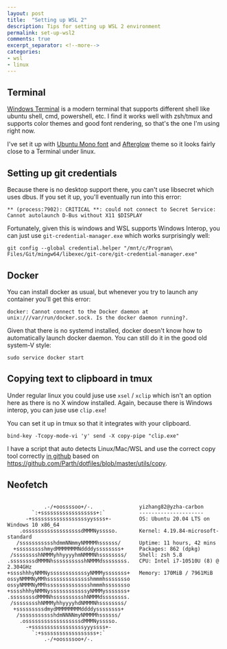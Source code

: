 ```yaml
---
layout: post
title:  "Setting up WSL 2"
description: Tips for setting up WSL 2 environment
permalink: set-up-wsl2
comments: true
excerpt_separator: <!--more-->
categories:
- wsl
- linux
---
```


## Terminal

[Windows Terminal](https://docs.microsoft.com/en-us/windows/terminal/) is a modern terminal that supports different shell like ubuntu shell, cmd, powershell, etc. I find it works well with zsh/tmux and supports color themes and good font rendering, so that's the one I'm using right now. 

I've set it up with [Ubuntu Mono font](https://design.ubuntu.com/font/) and [Afterglow](https://github.com/mbadolato/iTerm2-Color-Schemes/blob/master/windowsterminal/Afterglow.json) theme so it looks fairly close to a Terminal under linux.

## Setting up git credentials

Because there is no desktop support there, you can't use libsecret which uses dbus. If you set it up, you'll eventually run into this error:

```
** (process:7902): CRITICAL **: could not connect to Secret Service: Cannot autolaunch D-Bus without X11 $DISPLAY
```

Fortunately, given this is windows and WSL supports Windows Interop, you can just use `git-credential-manager.exe` which works surprisingly well:

```
git config --global credential.helper "/mnt/c/Program\ Files/Git/mingw64/libexec/git-core/git-credential-manager.exe"
```

## Docker

You can install docker as usual, but whenever you try to launch any container you'll get this error:

```
docker: Cannot connect to the Docker daemon at unix:///var/run/docker.sock. Is the docker daemon running?.
```

Given that there is no systemd installed, docker doesn't know how to automatically launch docker daemon. You can still do it in the good old system-V style:

```
sudo service docker start
```

## Copying text to clipboard in tmux

Under regular linux you could juse use `xsel` / `xclip` which isn't an option here as there is no X window installed. Again, because there is Windows interop, you can juse use `clip.exe`!

You can set it up in tmux so that it integrates with your clipboard.

```
bind-key -Tcopy-mode-vi 'y' send -X copy-pipe "clip.exe"
```

I have a script that auto detects Linux/Mac/WSL and use the correct copy tool correctly [in github](https://github.com/yizhang82/dotfiles/blob/master/utils/copy) based on https://github.com/Parth/dotfiles/blob/master/utils/copy.

## Neofetch

```

            .-/+oossssoo+/-.               yizhang82@yzha-carbon
        `:+ssssssssssssssssss+:`           ---------------------
      -+ssssssssssssssssssyyssss+-         OS: Ubuntu 20.04 LTS on Windows 10 x86_64
    .ossssssssssssssssssdMMMNysssso.       Kernel: 4.19.84-microsoft-standard
   /ssssssssssshdmmNNmmyNMMMMhssssss/      Uptime: 11 hours, 42 mins
  +ssssssssshmydMMMMMMMNddddyssssssss+     Packages: 862 (dpkg)
 /sssssssshNMMMyhhyyyyhmNMMMNhssssssss/    Shell: zsh 5.8
.ssssssssdMMMNhsssssssssshNMMMdssssssss.   CPU: Intel i7-10510U (8) @ 2.304GHz
+sssshhhyNMMNyssssssssssssyNMMMysssssss+   Memory: 170MiB / 7961MiB
ossyNMMMNyMMhsssssssssssssshmmmhssssssso
ossyNMMMNyMMhsssssssssssssshmmmhssssssso
+sssshhhyNMMNyssssssssssssyNMMMysssssss+
.ssssssssdMMMNhsssssssssshNMMMdssssssss.
 /sssssssshNMMMyhhyyyyhdNMMMNhssssssss/
  +sssssssssdmydMMMMMMMMddddyssssssss+
   /ssssssssssshdmNNNNmyNMMMMhssssss/
    .ossssssssssssssssssdMMMNysssso.
      -+sssssssssssssssssyyyssss+-
        `:+ssssssssssssssssss+:`
            .-/+oossssoo+/-.
```
